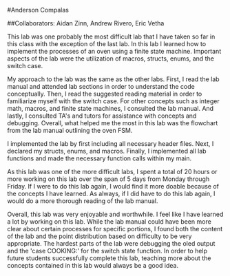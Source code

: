 #Anderson Compalas

##Collaborators: Aidan Zinn, Andrew Rivero, Eric Vetha

This lab was one probably the most difficult lab that I have taken so far in this class with the exception of the last lab.
In this lab I learned how to implement the processes of an oven using a finite state machine.
Important aspects of the lab were the utilization of macros, structs, enums, and the switch case.

My approach to the lab was the same as the other labs. First, I read the lab manual and attended lab sections in order to understand the code conceptually.
Then, I read the suggested reading material in order to familiarize myself with the switch case.
For other concepts such as integer math, macros, and finite state machines, I consulted the lab manual.
And lastly, I consulted TA's and tutors for assistance with concepts and debugging.
Overall, what helped me the most in this lab was the flowchart from the lab manual outlining the oven FSM.

I implemented the lab by first including all necessary header files.
Next, I declared my structs, enums, and macros.
Finally, I implemented all lab functions and made the necessary function calls within my main.

As this lab was one of the more difficult labs, I spent a total of 20 hours or more working on this lab over the span of 5 days from Monday through Friday.
If I were to do this lab again, I would find it more doable because of the concepts I have learned.
As always, if I did have to do this lab again, I would do a more thorough reading of the lab manual.

Overall, this lab was very enjoyable and worthwhile. I feel like I have learned a lot by working on this lab.
While the lab manual could have been more clear about certain processes for specific portions, I found both the content of the lab and the point distribution based on difficulty to be very appropriate.
The hardest parts of the lab were debugging the oled output and the 'case COOKING:' for the switch state function.
In order to help future students successfully complete this lab, teaching more about the concepts contained in this lab would always be a good idea.

